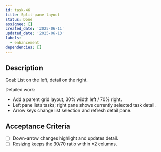 ```yaml
---
id: task-46
title: Split-pane layout
status: Done
assignee: []
created_date: '2025-06-11'
updated_date: '2025-06-13'
labels:
  - enhancement
dependencies: []
---
```


## Description

Goal: List on the left, detail on the right.

Detailed work:
- Add a parent grid layout, 30% width left / 70% right.
- Left pane lists tasks; right pane shows currently selected task detail.
- Arrow keys change list selection and refresh detail pane.

## Acceptance Criteria
- [ ] Down-arrow changes highlight and updates detail.
- [ ] Resizing keeps the 30/70 ratio within ±2 columns.
